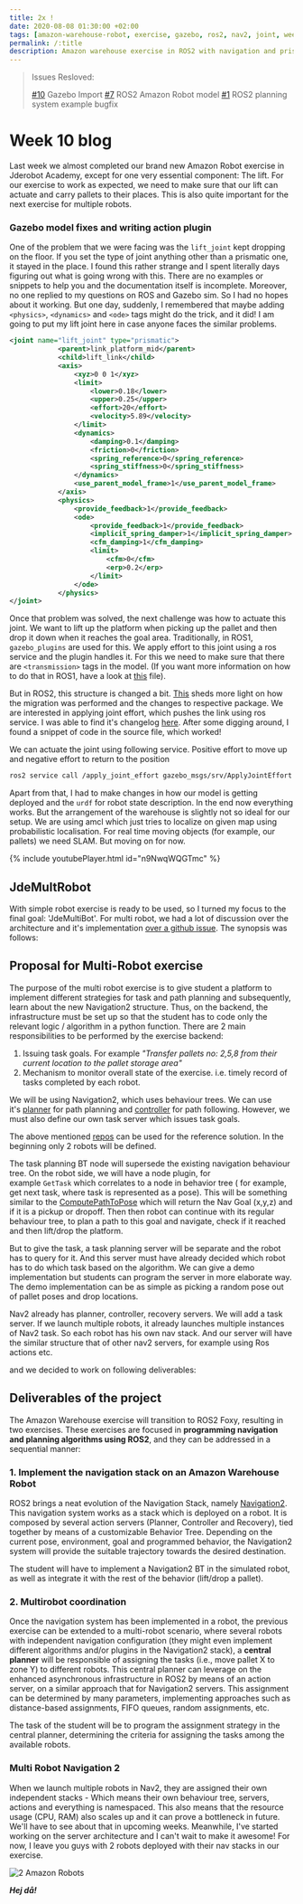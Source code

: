 ```yaml
---
title: 2x !
date: 2020-08-08 01:30:00 +02:00
tags: [amazon-warehouse-robot, exercise, gazebo, ros2, nav2, joint, week-10]
permalink: /:title
description: Amazon warehouse exercise in ROS2 with navigation and prismatic joint
---
```


> Issues Resloved:
> 
> [#10](https://github.com/TheRoboticsClub/colab-gsoc2020-Shreyas_Gokhale/issues/10) Gazebo Import
> [#7](https://github.com/JdeRobot/CustomRobots/issues/7) ROS2 Amazon Robot model
> [#1](https://github.com/IntelligentRoboticsLabs/ros2_planning_system_examples/issues/1) ROS2 planning system example bugfix
> 
>

# Week 10 blog

Last week we almost completed our brand new Amazon Robot exercise in Jderobot Academy, except for one very essential component: The lift. For our exercise to work as expected, we need to make sure that our lift can actuate and carry pallets to their places.  This is also quite important for the next exercise for multiple robots. 

### Gazebo model fixes and writing action plugin

One of the problem that we were facing was the `lift_joint` kept dropping on the floor. If you set the type of joint anything other than a prismatic one, it stayed in the place. I found this rather strange and I spent literally days figuring out what is going wrong with this. There are no examples or snippets to help you and the documentation itself is incomplete. Moreover, no one replied to my questions on ROS and Gazebo sim. So I had no hopes about it working. But one day, suddenly, I remembered that maybe adding `<physics>`, `<dynamics>` and `<ode>` tags might do the trick, and it did! I am going to put my lift joint here in case anyone faces the similar problems.

```xml
<joint name="lift_joint" type="prismatic">
            <parent>link_platform_mid</parent>
            <child>lift_link</child>
            <axis>
                <xyz>0 0 1</xyz>
                <limit>
                    <lower>0.18</lower>
                    <upper>0.25</upper>
                    <effort>20</effort>
                    <velocity>5.89</velocity>
                </limit>
                <dynamics>
                    <damping>0.1</damping>
                    <friction>0</friction>
                    <spring_reference>0</spring_reference>
                    <spring_stiffness>0</spring_stiffness>
                </dynamics>
                <use_parent_model_frame>1</use_parent_model_frame>
            </axis>
            <physics>
                <provide_feedback>1</provide_feedback>
                <ode>
                    <provide_feedback>1</provide_feedback>
                    <implicit_spring_damper>1</implicit_spring_damper>
                    <cfm_damping>1</cfm_damping>
                    <limit>
                        <cfm>0</cfm>
                        <erp>0.2</erp>
                    </limit>
                </ode>
            </physics>
</joint>
```

Once that problem was solved, the next challenge was how to actuate this joint. We want to lift up the platform when picking up the pallet and then drop it down when it reaches the goal area. Traditionally, in ROS1, `gazebo_plugins` are used for this. We apply effort to this joint using a ros service and the plugin handles it. For this we need to make sure that there are `<transmission>` tags in the model. (If you want more information on how to do that in ROS1, have a look at [this](https://github.com/JdeRobot/CustomRobots/blob/master/amazon_robot/amazon_robot_description/urdf/amazon_warehouse_robot.transmission.xacro) file). 

But in ROS2, this structure is changed a bit. [This](https://github.com/ros-simulation/gazebo_ros_pkgs/wiki/ROS-2-Migration:-gazebo_ros_api_plugin) sheds more light on how the migration was performed and the changes to respective package. We are interested in applying joint effort, which pushes the link using ros service. I was able to find it's changelog [here](https://github.com/ros-simulation/gazebo_ros_pkgs/wiki/ROS-2-Migration:-Body-Wrench-and-Joint-Effort). After some digging around, I found a snippet of code in the source file, which worked!

We can actuate the joint using following service. Positive effort to move up and negative effort to return to the position

```bash
ros2 service call /apply_joint_effort gazebo_msgs/srv/ApplyJointEffort '{joint_name: "lift_joint", effort: -2.0, start_time: {sec: 0, nanosec: 0}, duration: {sec: 2000, nanosec: 0} }'
```

Apart from that, I had to make changes in how our model is getting deployed and the `urdf` for robot state description. In the end now everything works. But the arrangement of the warehouse is slightly not so ideal for our setup. We are using amcl which just tries to localize on given map using probabilistic localisation. For real time moving objects (for example, our pallets) we need SLAM. But moving on for now.


{% include youtubePlayer.html id="n9NwqWQGTmc" %}


## JdeMultRobot

With simple robot exercise is ready to be used, so I turned my focus to the final goal: 'JdeMultiBot'. For multi robot, we had a lot of discussion over the architecture and it's implementation [over a github issue](https://github.com/TheRoboticsClub/colab-gsoc2020-Shreyas_Gokhale/issues/9). The synopsis was follows:

## **Proposal for Multi-Robot exercise**

The purpose of the multi robot exercise is to give student a platform to implement different strategies for task and path planning and subsequently, learn about the new Navigation2 structure. Thus, on the backend, the infrastructure must be set up so that the student has to code only the relevant logic / algorithm in a python function. There are 2 main responsibilities to be performed by the exercise backend:

1. Issuing task goals. For example *"Transfer pallets no: 2,5,8 from their current location to the pallet storage area"*
2. Mechanism to monitor overall state of the exercise. i.e. timely record of tasks completed by each robot.

We will be using Navigation2, which uses behaviour trees. We can use it's [planner](https://navigation.ros.org/concepts/index.html#planners) for path planning and [controller](https://navigation.ros.org/concepts/index.html#controllers) for path following. However, we must also define our own task server which issues task goals.

The above mentioned [repos](https://github.com/atb033/multi_agent_path_planning) can be used for the reference solution. In the beginning only 2 robots will be defined.

The task planning BT node will supersede the existing navigation behaviour tree. On the robot side, we will have a node plugin, for example `GetTask` which correlates to a node in behavior tree ( for example, get next task, where task is represented as a pose). This will be something similar to the [ComputePathToPose](https://navigation.ros.org/configuration/packages/bt-plugins/actions/ComputePathToPose.html?highlight=computepathtopose) which will return the Nav Goal (x,y,z) and if it is a pickup or dropoff. Then then robot can continue with its regular behaviour tree, to plan a path to this goal and navigate, check if it reached and then lift/drop the platform.

But to give the task, a task planning server will be separate and the robot has to query for it. And this server must have already decided which robot has to do which task based on the algorithm. We can give a demo implementation but students can program the server in more elaborate way. The demo implementation can be as simple as picking a random pose out of pallet poses and drop locations.

Nav2 already has planner, controller, recovery servers. We will add a task server. If we launch multiple robots, it already launches multiple instances of Nav2 task. So each robot has his own nav stack. And our server will have the similar structure that of other nav2 servers, for example using Ros actions etc.

and we decided to work on following deliverables:

## **Deliverables of the project**

The Amazon Warehouse exercise will transition to ROS2 Foxy, resulting in two exercises. These exercises are focused in **programming navigation and planning algorithms using ROS2**, and they can be addressed in a sequential manner:

### **1. Implement the navigation stack on an Amazon Warehouse Robot**

ROS2 brings a neat evolution of the Navigation Stack, namely [Navigation2](https://github.com/ros-planning/navigation2). This navigation system works as a stack which is deployed on a robot. It is composed by several action servers (Planner, Controller and Recovery), tied together by means of a customizable Behavior Tree. Depending on the current pose, environment, goal and programmed behavior, the Navigation2 system will provide the suitable trajectory towards the desired destination.

The student will have to implement a Navigation2 BT in the simulated robot, as well as integrate it with the rest of the behavior (lift/drop a pallet).

### **2. Multirobot coordination**

Once the navigation system has been implemented in a robot, the previous exercise can be extended to a multi-robot scenario, where several robots with independent navigation configuration (they might even implement different algorithms and/or plugins in the Navigation2 stack), a **central planner** will be responsible of assigning the tasks (i.e., move pallet X to zone Y) to different robots. This central planner can leverage on the enhanced asynchronous infrastructure in ROS2 by means of an action server, on a similar approach that for Navigation2 servers. This assignment can be determined by many parameters, implementing approaches such as distance-based assignments, FIFO queues, random assignments, etc.

The task of the student will be to program the assignment strategy in the central planner, determining the criteria for assigning the tasks among the available robots.



### Multi Robot Navigation 2

When we launch multiple robots in Nav2, they are assigned their own independent stacks - Which means their own behaviour tree, servers, actions and everything is namespaced. This also means that the resource usage (CPU, RAM) also scales up and it can prove a bottleneck in future. We'll have to see about that in upcoming weeks. Meanwhile, I've started working on the server architecture and I can't wait to make it awesome! For now, I leave you guys with 2 robots deployed with their nav stacks in our exercise.

![2 Amazon Robots](assets/blog-images/week-9/TwoRobots.jpeg)






***Hej då!***
